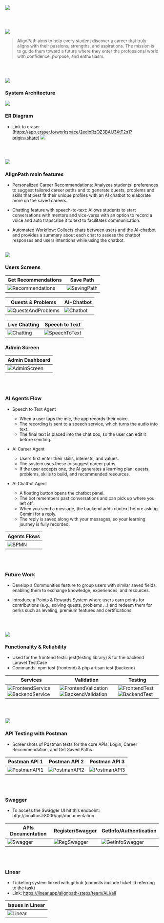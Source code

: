 <img src="./readme/title1.svg"/>

<br><br>

<!-- project overview -->
<img src="./readme/title2.svg"/>

> AlignPath aims to help every student discover a career that truly aligns with their passions, strengths, and aspirations.
> The mission is to guide them toward a future where they enter the professional world with confidence, purpose, and enthusiasm.

<br><br>

<!-- System Design -->
<img src="./readme/title3.svg"/>

### System Architecture

<img src="./readme/demo/SystemArchitecture.png"/>

### ER Diagram

- Link to eraser (https://app.eraser.io/workspace/2edjoRzOZ3BAU3XtT2s1?origin=share)
  <img src="./readme/demo/ERDiagram.png"/>

<br><br>

<!-- Project Highlights -->
<img src="./readme/title4.svg"/>

### AlignPath main features

- Personalized Career Recommendations:
  Analyzes students' preferences to suggest tailored career paths and to generate quests, problems and skills that best fit their unique profiles with an AI chatbot to elaborate more on the saved careers.

- Chatting feature with speech-to-text:
  Allows students to start conversations with mentors and vice-versa with an option to record a voice and auto transcribe it to text to facilitates communication.

- Automated Workflow:
  Collects chats between users and the AI-chatbot and provides a summary about each chat to assess the chatbot responses and users intentions while using the chatbot.
  <br><br>

<!-- Demo -->
<img src="./readme/title5.svg"/>

### Users Screens

| Get Recommendations                                   | Save Path                                   |
| ----------------------------------------------------- | ------------------------------------------- |
| ![Recommendations](./readme/demo/Recommendations.gif) | ![SavingPath](./readme/demo/SavingPath.gif) |

| Quests & Problems                                         | AI-Chatbot                            |
| --------------------------------------------------------- | ------------------------------------- |
| ![QuestsAndProblems](./readme/demo/QuestsAndProblems.gif) | ![Chatbot](./readme/demo/Chatbot.gif) |

| Live Chatting                            | Speech to Text                                  |
| ---------------------------------------- | ----------------------------------------------- |
| ![Chatting](./readme/demo/LiveChats.gif) | ![SpeechToText](./readme/demo/SpeechToText.gif) |

### Admin Screen

| Admin Dashboard                                |
| ---------------------------------------------- |
| ![AdminScreen](./readme/demo/AdminFeature.gif) |

<br><br>

### AI Agents Flow

- Speech to Text Agent

  - When a user taps the mic, the app records their voice.
  - The recording is sent to a speech service, which turns the audio into text.
  - The final text is placed into the chat box, so the user can edit it before sending.

- AI Career Agent

  - Users first enter their skills, interests, and values.
  - The system uses these to suggest career paths.
  - If the user accepts one, the AI generates a learning plan: quests, problems, skills to build, and recommended resources.

- AI Chatbot Agent
  - A floating button opens the chatbot panel.
  - The bot remembers past conversations and can pick up where you left off.
  - When you send a message, the backend adds context before asking Gemini for a reply.
  - The reply is saved along with your messages, so your learning journey is fully recorded.

| Agents Flows                          |
| ------------------------------------- |
| ![BPMN](./readme/demo/AgentsBPMN.png) |

<br><br>

### Future Work

- Develop a Communities feature to group users with similar saved fields, enabling them to exchange knowledge, experiences, and resources.

- Introduce a Points & Rewards System where users earn points for contributions (e.g., solving quests, problems ...) and redeem them for perks such as leveling, premium features and certifications.

<br><br>

<!-- Development & Testing -->
<img src="./readme/title6.svg"/>

### Functionality & Reliability

- Used for the frontend tests: jest(testing library) & for the backend Laravel TestCase
- Commands: npm test (frontend) & php artisan test (backend)

| Services                                                                                                  | Validation                                                                                                            | Testing                                                                                       |
| --------------------------------------------------------------------------------------------------------- | --------------------------------------------------------------------------------------------------------------------- | --------------------------------------------------------------------------------------------- |
| ![FrontendService](./readme/demo/FrontendService.png) ![BackendService](./readme/demo/BackendService.png) | ![FrontendValidation](./readme/demo/FrontendValidation.png) ![BackendValidation](./readme/demo/BackendValidation.png) | ![FrontendTest](./readme/demo/FrontendTest.png) ![BackendTest](./readme/demo/BackendTest.png) |

<br><br>

<!-- Deployment -->
<img src="./readme/title7.svg"/>

### API Testing with Postman

- Screenshots of Postman tests for the core APIs: Login, Career Recommendation, and Get Saved Paths.

| Postman API 1                          | Postman API 2                          | Postman API 3                          |
| -------------------------------------- | -------------------------------------- | -------------------------------------- |
| ![PostmanAPI1](./readme/demo/API1.png) | ![PostmanAPI2](./readme/demo/API2.png) | ![PostmanAPI3](./readme/demo/API3.png) |

<br><br>

### Swagger

- To access the Swagger UI hit this endpoint: http://localhost:8000/api/documentation

| APIs Documentation                    | Register/Swagger                            | GetInfo/Authentication                              |
| ------------------------------------- | ------------------------------------------- | --------------------------------------------------- |
| ![Swagger](./readme/demo/Swagger.gif) | ![RegSwagger](./readme/demo/RegSwagger.gif) | ![GetInfoSwagger](./readme/demo/GetInfoSwagger.gif) |

<br><br>

### Linear

- Ticketing system linked with github (commits include ticket id referring to the task)
- Link: https://linear.app/alignpath-steps/team/ALI/all

| Issues in Linear                    |
| ----------------------------------- |
| ![Linear](./readme/demo/Linear.gif) |
